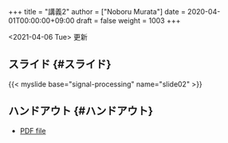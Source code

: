 +++
title = "講義2"
author = ["Noboru Murata"]
date = 2020-04-01T00:00:00+09:00
draft = false
weight = 1003
+++

<span class="timestamp-wrapper"><span class="timestamp">&lt;2021-04-06 Tue&gt; </span></span> 更新


## スライド {#スライド}

{{< myslide base="signal-processing" name="slide02" >}}


## ハンドアウト {#ハンドアウト}

-   [PDF file](https://noboru-murata.github.io/signal-processing/pdfs/slide02.pdf)